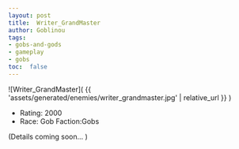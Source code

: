 ```yaml
---
layout: post
title:  Writer_GrandMaster
author: Goblinou
tags:
- gobs-and-gods
- gameplay
- gobs
toc:  false
---
```


![Writer_GrandMaster]( {{ 'assets/generated/enemies/writer_grandmaster.jpg' | relative_url }} )
- Rating: 2000
- Race: Gob  Faction:Gobs

(Details coming soon... )